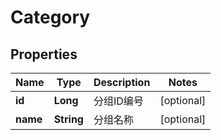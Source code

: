 

# Category

## Properties

Name | Type | Description | Notes
------------ | ------------- | ------------- | -------------
**id** | **Long** | 分组ID编号 |  [optional]
**name** | **String** | 分组名称 |  [optional]



